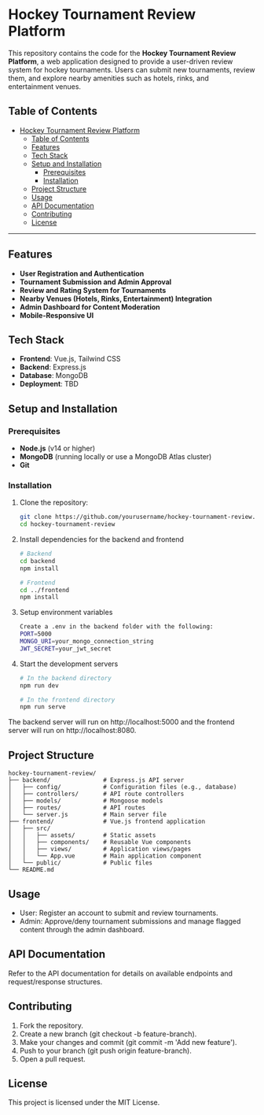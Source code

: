 # Hockey Tournament Review Platform

This repository contains the code for the **Hockey Tournament Review Platform**, a web application designed to provide a user-driven review system for hockey tournaments. Users can submit new tournaments, review them, and explore nearby amenities such as hotels, rinks, and entertainment venues.

## Table of Contents

- [Hockey Tournament Review Platform](#hockey-tournament-review-platform)
  - [Table of Contents](#table-of-contents)
  - [Features](#features)
  - [Tech Stack](#tech-stack)
  - [Setup and Installation](#setup-and-installation)
    - [Prerequisites](#prerequisites)
    - [Installation](#installation)
  - [Project Structure](#project-structure)
  - [Usage](#usage)
  - [API Documentation](#api-documentation)
  - [Contributing](#contributing)
  - [License](#license)

---

## Features

- **User Registration and Authentication**
- **Tournament Submission and Admin Approval**
- **Review and Rating System for Tournaments**
- **Nearby Venues (Hotels, Rinks, Entertainment) Integration**
- **Admin Dashboard for Content Moderation**
- **Mobile-Responsive UI**

## Tech Stack

- **Frontend**: Vue.js, Tailwind CSS
- **Backend**: Express.js
- **Database**: MongoDB
- **Deployment**: TBD

## Setup and Installation

### Prerequisites

- **Node.js** (v14 or higher)
- **MongoDB** (running locally or use a MongoDB Atlas cluster)
- **Git**

### Installation

1. Clone the repository:
   ```bash
   git clone https://github.com/yourusername/hockey-tournament-review.git
   cd hockey-tournament-review

2. Install dependencies for the backend and frontend
    ```bash
    # Backend
    cd backend
    npm install

    # Frontend
    cd ../frontend
    npm install

3. Setup environment variables
    ```bash
    Create a .env in the backend folder with the following:
    PORT=5000
    MONGO_URI=your_mongo_connection_string
    JWT_SECRET=your_jwt_secret

4. Start the development servers
    ```bash
    # In the backend directory
    npm run dev

    # In the frontend directory
    npm run serve

The backend server will run on http://localhost:5000 and the frontend server will run on http://localhost:8080.

## Project Structure
    hockey-tournament-review/
    ├── backend/               # Express.js API server
    │   ├── config/            # Configuration files (e.g., database)
    │   ├── controllers/       # API route controllers
    │   ├── models/            # Mongoose models
    │   ├── routes/            # API routes
    │   └── server.js          # Main server file
    ├── frontend/              # Vue.js frontend application
    │   ├── src/
    │   │   ├── assets/        # Static assets
    │   │   ├── components/    # Reusable Vue components
    │   │   ├── views/         # Application views/pages
    │   │   └── App.vue        # Main application component
    │   └── public/            # Public files
    └── README.md

## Usage
- User: Register an account to submit and review tournaments.
- Admin: Approve/deny tournament submissions and manage flagged content through the admin dashboard.

## API Documentation
Refer to the API documentation for details on available endpoints and request/response structures.

## Contributing
1. Fork the repository.
2. Create a new branch (git checkout -b feature-branch).
3. Make your changes and commit (git commit -m 'Add new feature').
4. Push to your branch (git push origin feature-branch).
5. Open a pull request.

## License
This project is licensed under the MIT License.


